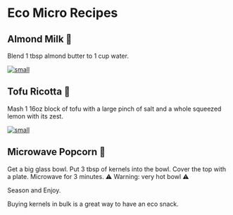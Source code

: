 # Eco Micro Recipes

## Almond Milk 🥛

Blend 1 tbsp almond butter to 1 cup water.

[![small](https://ichef.bbci.co.uk/news/800/cpsprodpb/9123/production/_105755173_milk_alternatives-updated-optimised-nc.png)](https://www.bbc.com/news/science-environment-46654042#:~:text=A%20scientific%20study%20suggests%20the,lower%20than%20for%20dairy%20milk.&text=Almond%20milk%20requires%20more%20water,more%20than%20a%20typical%20shower.)

## Tofu Ricotta 🧀

Mash 1 16oz block of tofu with a large pinch of salt and a whole squeezed lemon with its zest.

[![small](https://github.com/jottenlips/jottenlips.github.io/blob/master/greenhouse-gas.png?raw=true)](https://www.nytimes.com/interactive/2019/04/30/dining/climate-change-food-eating-habits.html)

## Microwave Popcorn 🍿

Get a big glass bowl.
Put 3 tbsp of kernels into the bowl.
Cover the top with a plate.
Microwave for 3 minutes.
⚠️ Warning: very hot bowl ⚠️

Season and Enjoy.

Buying kernels in bulk is a great way to have an eco snack.
